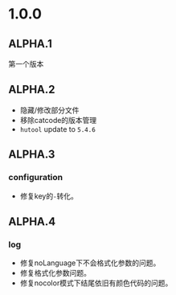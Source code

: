 # 1.0.0

## ALPHA.1
第一个版本

## ALPHA.2
- 隐藏/修改部分文件
- 移除catcode的版本管理
- `hutool` update to `5.4.6`

## ALPHA.3
### configuration 
- 修复key的`-`转化。

## ALPHA.4
### log
- 修复noLanguage下不会格式化参数的问题。
- 修复格式化参数问题。
- 修复nocolor模式下结尾依旧有颜色代码的问题。
